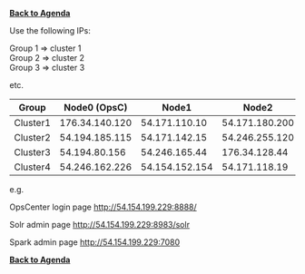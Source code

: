 **[Back to Agenda](./../README.md)**


Use the following IPs:  

Group 1 => cluster 1  
Group 2 => cluster 2  
Group 3 => cluster 3

etc.

|  Group    |  Node0 (OpsC)  |  Node1         | Node2          |  
|-----------|----------------|----------------|----------------|
| Cluster1  | 176.34.140.120 | 54.171.110.10  | 54.171.180.200 |
| Cluster2  | 54.194.185.115 | 54.171.142.15  | 54.246.255.120 |   
| Cluster3  | 54.194.80.156  | 54.246.165.44  | 176.34.128.44  |  
| Cluster4  | 54.246.162.226 | 54.154.152.154 | 54.171.118.19  |  

e.g.

OpsCenter login page
http://54.154.199.229:8888/

Solr admin page
http://54.154.199.229:8983/solr

Spark admin page
http://54.154.199.229:7080

**[Back to Agenda](./../README.md)**
